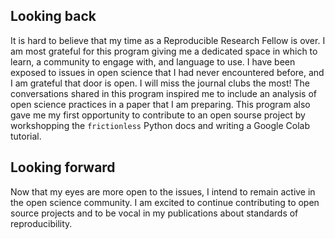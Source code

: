 ## Looking back

It is hard to believe that my time as a Reproducible Research Fellow is over. I am most grateful for this program giving me a dedicated space in which to learn, a community to engage with, and language to use. I have been exposed to issues in open science that I had never encountered before, and I am grateful that door is open. I will miss the journal clubs the most! The conversations shared in this program inspired me to include an analysis of open science practices in a paper that I am preparing. This program also gave me my first opportunity to contribute to an open sourse project by workshopping the `frictionless` Python docs and writing a Google Colab tutorial. 

## Looking forward

Now that my eyes are more open to the issues, I intend to remain active in the open science community. I am excited to continue contributing to open source projects and to be vocal in my publications about standards of reproducibility. 
